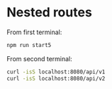 # Nested routes

From first terminal:

```bash
npm run start5
```

From second terminal:

```bash
curl -isS localhost:8080/api/v1
curl -isS localhost:8080/api/v2
```